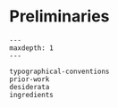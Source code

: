 # Preliminaries


```{toctree}
---
maxdepth: 1
---

typographical-conventions
prior-work
desiderata
ingredients
```
